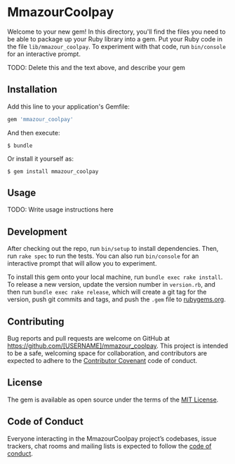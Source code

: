 # MmazourCoolpay

Welcome to your new gem! In this directory, you'll find the files you need to be able to package up your Ruby library into a gem. Put your Ruby code in the file `lib/mmazour_coolpay`. To experiment with that code, run `bin/console` for an interactive prompt.

TODO: Delete this and the text above, and describe your gem

## Installation

Add this line to your application's Gemfile:

```ruby
gem 'mmazour_coolpay'
```

And then execute:

    $ bundle

Or install it yourself as:

    $ gem install mmazour_coolpay

## Usage

TODO: Write usage instructions here

## Development

After checking out the repo, run `bin/setup` to install dependencies. Then, run `rake spec` to run the tests. You can also run `bin/console` for an interactive prompt that will allow you to experiment.

To install this gem onto your local machine, run `bundle exec rake install`. To release a new version, update the version number in `version.rb`, and then run `bundle exec rake release`, which will create a git tag for the version, push git commits and tags, and push the `.gem` file to [rubygems.org](https://rubygems.org).

## Contributing

Bug reports and pull requests are welcome on GitHub at https://github.com/[USERNAME]/mmazour_coolpay. This project is intended to be a safe, welcoming space for collaboration, and contributors are expected to adhere to the [Contributor Covenant](http://contributor-covenant.org) code of conduct.

## License

The gem is available as open source under the terms of the [MIT License](https://opensource.org/licenses/MIT).

## Code of Conduct

Everyone interacting in the MmazourCoolpay project’s codebases, issue trackers, chat rooms and mailing lists is expected to follow the [code of conduct](https://github.com/[USERNAME]/mmazour_coolpay/blob/master/CODE_OF_CONDUCT.md).
